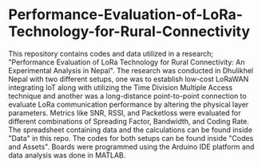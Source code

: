 # Performance-Evaluation-of-LoRa-Technology-for-Rural-Connectivity
This repository contains codes and data utilized in a research; "Performance Evaluation of LoRa Technology for Rural Connectivity: An Experimental Analysis in Nepal".
The research was conducted in Dhulikhel Nepal with two different setups, one was to establish low-cost LoRaWAN integrating IoT along with utilizing the Time Division Multiple Access technique and another was a long-distance point-to-point connection to evaluate LoRa communication performance by altering the physical layer parameters. Metrics like SNR, RSSI, and Packetloss were evaluated for different combinations of Spreading Factor, Bandwidth, and Coding Rate. 
The spreadsheet containing data and the calculations can be found inside "Data" in this repo.
The codes for both setups can be found inside "Codes and Assets". 
Boards were programmed using the Arduino IDE platform and data analysis was done in MATLAB.
